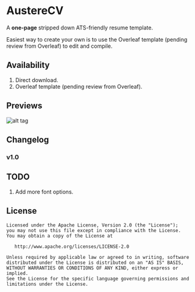 # AustereCV

A **one-page** stripped down ATS-friendly resume template.

Easiest way to create your own is to use the Overleaf template (pending review from Overleaf) to edit and compile. 

## Availability

1. Direct download.
2. Overleaf template (pending review from Overleaf).

## Previews

![alt tag](https://github.com/sansquoi/AustereCV/blob/main/AustereCV.png)

## Changelog
### v1.0


## TODO
1. Add more font options.

## License

    Licensed under the Apache License, Version 2.0 (the "License");
    you may not use this file except in compliance with the License.
    You may obtain a copy of the License at
    
       http://www.apache.org/licenses/LICENSE-2.0
    
    Unless required by applicable law or agreed to in writing, software
    distributed under the License is distributed on an "AS IS" BASIS,
    WITHOUT WARRANTIES OR CONDITIONS OF ANY KIND, either express or implied.
    See the License for the specific language governing permissions and
    limitations under the License.
